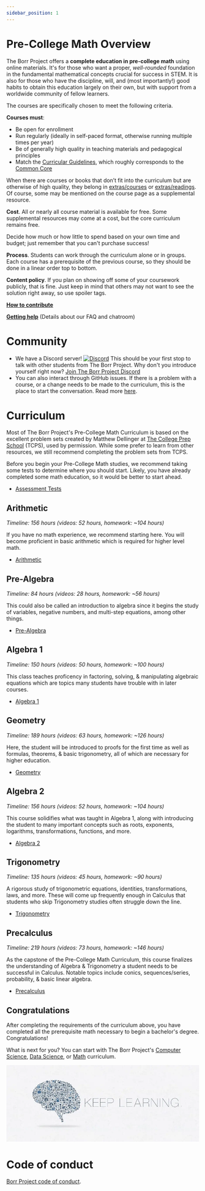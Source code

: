 ```yaml
---
sidebar_position: 1
---
```


# Pre-College Math Overview

The Borr Project offers a **complete education in pre-college math** using online materials.
It's for those who want a proper, *well-rounded* foundation in the fundamental mathematical concepts crucial for success in STEM.
It is also for those who have the discipline, will, and (most importantly!) good habits to obtain this education largely on their own, but with support from a worldwide community of fellow learners.

The courses are specifically chosen to meet the following criteria.

**Courses must**:
- Be open for enrollment
- Run regularly (ideally in self-paced format, otherwise running multiple times per year)
- Be of generally high quality in teaching materials and pedagogical principles
- Match the [Curricular Guidelines](CURRICULAR_GUIDELINES.md), which roughly corresponds to the [Common Core](https://www.thecorestandards.org/Math/)

When there are courses or books that don’t fit into the curriculum but are otherwise of high quality, they belong in [extras/courses](/extras/courses.md) or [extras/readings](/extras/readings.md). Of course, some may be mentioned on the course page as a supplemental resource.

**Cost**. All or nearly all course material is available for free. Some supplemental resources may come at a cost, but the core curriculum remains free.

Decide how much or how little to spend based on your own time and budget;
just remember that you can't purchase success!

**Process**. Students can work through the curriculum alone or in groups. Each course has a prerequisite of the previous course, so they should be done in a linear order top to bottom.

**Content policy**. If you plan on showing off some of your coursework publicly, that is fine. Just keep in mind that others may not want to see the solution right away, so use spoiler tags.

**[How to contribute](../contributing.md)**

**[Getting help](../getting-help.md)** (Details about our FAQ and chatroom)

# Community

- We have a Discord server! [![Discord](https://img.shields.io/discord/1385616874200371350.svg?label=&logo=discord&logoColor=ffffff&color=7389D8&labelColor=6A7EC2)](https://discord.gg/uR2QS36pdH) This should be your first stop to talk with other students from The Borr Project. Why don't you introduce yourself right now? [Join The Borr Project Discord](https://discord.gg/uR2QS36pdH)
- You can also interact through GitHub issues. If there is a problem with a course, or a change needs to be made to the curriculum, this is the place to start the conversation. Read more [here](../contributing.md).

# Curriculum

Most of The Borr Project's Pre-College Math Curriculum is based on the excellent problem sets created by Matthew Dellinger at [The College Prep School](https://www.youtube.com/@thecollegeprepschool4486/playlists) (TCPS), used by permission. While some prefer to learn from other resources, we still recommend completing the problem sets from TCPS.

Before you begin your Pre-College Math studies, we recommend taking some tests to determine where you should start. Likely, you have already completed some math education, so it would be better to start ahead.
- [Assessment Tests](assessment.md)

## Arithmetic
*Timeline: 156 hours (videos: 52 hours, homework: ~104 hours)*

If you have no math experience, we recommend starting here. You will become proficient in basic arithmetic which is required for higher level math.
- [Arithmetic](02-arithmetic/index.md)

## Pre-Algebra
*Timeline: 84 hours (videos: 28 hours, homework: ~56 hours)*

This could also be called an introduction to algebra since it begins the study of variables, negative numbers, and multi-step equations, among other things.
- [Pre-Algebra](03-pre-algebra/index.md)

## Algebra 1
*Timeline: 150 hours (videos: 50 hours, homework: ~100 hours)*

This class teaches proficency in factoring, solving, & manipulating algebraic equations which are topics many students have trouble with in later courses.
- [Algebra 1](04-algebra-1/index.md)

## Geometry
*Timeline: 189 hours (videos: 63 hours, homework: ~126 hours)*

Here, the student will be introduced to proofs for the first time as well as formulas, theorems, & basic trigonometry, all of which are necessary for higher education.
- [Geometry](05-geometry/index.md)

## Algebra 2
*Timeline: 156 hours (videos: 52 hours, homework: ~104 hours)*

This course solidifies what was taught in Algebra 1, along with introducing the student to many important concepts such as roots, exponents, logarithms, transformations, functions, and more.
- [Algebra 2](06-algebra-2/index.md)

## Trigonometry
*Timeline: 135 hours (videos: 45 hours, homework: ~90 hours)*

A rigorous study of trigonometric equations, identities, transformations, laws, and more. These will come up frequently enough in Calculus that students who skip Trigonometry studies often struggle down the line.
- [Trigonometry](07-trigonometry/index.md)

## Precalculus
*Timeline: 219 hours (videos: 73 hours, homework: ~146 hours)*

As the capstone of the Pre-College Math Curriculum, this course finalizes the understanding of Algebra & Trigonometry a student needs to be successful in Calculus. Notable topics include conics, sequences/series, probability, & basic linear algebra.
- [Precalculus](08-precalculus/index.md)

## Congratulations

After completing the requirements of the curriculum above,
you have completed all the prerequisite math necessary to begin a bachelor's degree.
Congratulations!

What is next for you? You can start with The Borr Project's [Computer Science](../computer-science/index.md), [Data Science](../data-science/index.md), or [Math](../math/index.md) curriculum.

![keep learning](../computer-science/keep-learning.webp)

# Code of conduct
[Borr Project code of conduct](../coc.md).
